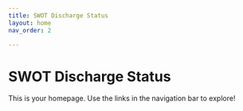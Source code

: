 ```yaml
---
title: SWOT Discharge Status
layout: home
nav_order: 2

---
```


# SWOT Discharge Status

This is your homepage. Use the links in the navigation bar to explore!
